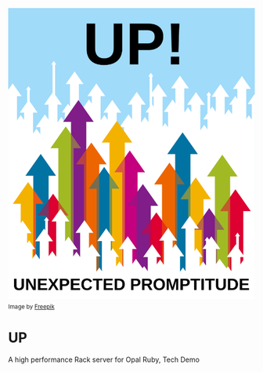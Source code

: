 <img src="https://raw.githubusercontent.com/janbiedermann/up/master/up_logo.svg" alt="UP Logo">
<small>Image by <a href="https://www.freepik.com/free-vector/colorful-arrows_715199.htm#query=up&position=3&from_view=search&track=sph&uuid=63f9eddf-02a6-4e5c-8178-8cfa507ee33d">Freepik</a></small>

# UP

A high performance Rack server for Opal Ruby, Tech Demo


